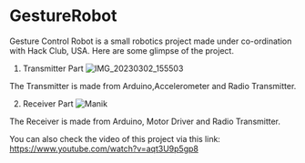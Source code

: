# GestureRobot

Gesture Control Robot is a small robotics project made under co-ordination with Hack Club, USA.
Here are some glimpse of the project.

1. Transmitter Part
![IMG_20230302_155503](https://github.com/ManikShrivastav/GestureRobot/assets/93542035/bf6b3107-ecdb-4887-9d0c-d04f124d5afe)

The Transmitter is made from Arduino,Accelerometer and Radio Transmitter.




2. Receiver Part
![Manik](https://github.com/ManikShrivastav/GestureRobot/assets/93542035/165b5f4a-b996-4db9-aa15-aabf3d53ee6a)

The Receiver is made from Arduino, Motor Driver and Radio Transmitter.






You can also check the video of this project via this link: 
https://www.youtube.com/watch?v=aqt3U9p5gp8
